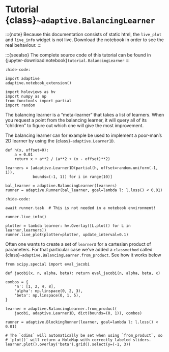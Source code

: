 # Tutorial {class}`~adaptive.BalancingLearner`

:::{note}
Because this documentation consists of static html, the `live_plot`
and `live_info` widget is not live. Download the notebook
in order to see the real behaviour.
:::

:::{seealso}
The complete source code of this tutorial can be found in
{jupyter-download:notebook}`tutorial.BalancingLearner`
:::

```{jupyter-execute}
:hide-code:

import adaptive
adaptive.notebook_extension()

import holoviews as hv
import numpy as np
from functools import partial
import random
```

The balancing learner is a “meta-learner” that takes a list of learners.
When you request a point from the balancing learner, it will query all
of its “children” to figure out which one will give the most
improvement.

The balancing learner can for example be used to implement a poor-man’s
2D learner by using the {class}`~adaptive.Learner1D`.

```{jupyter-execute}
def h(x, offset=0):
    a = 0.01
    return x + a**2 / (a**2 + (x - offset)**2)

learners = [adaptive.Learner1D(partial(h, offset=random.uniform(-1, 1)),
            bounds=(-1, 1)) for i in range(10)]

bal_learner = adaptive.BalancingLearner(learners)
runner = adaptive.Runner(bal_learner, goal=lambda l: l.loss() < 0.01)
```

```{jupyter-execute}
:hide-code:

await runner.task  # This is not needed in a notebook environment!
```

```{jupyter-execute}
runner.live_info()
```

```{jupyter-execute}
plotter = lambda learner: hv.Overlay([L.plot() for L in learner.learners])
runner.live_plot(plotter=plotter, update_interval=0.1)
```

Often one wants to create a set of `learner`s for a cartesian
product of parameters. For that particular case we’ve added a
`classmethod` called {class}`~adaptive.BalancingLearner.from_product`.
See how it works below

```{jupyter-execute}
from scipy.special import eval_jacobi

def jacobi(x, n, alpha, beta): return eval_jacobi(n, alpha, beta, x)

combos = {
    'n': [1, 2, 4, 8],
    'alpha': np.linspace(0, 2, 3),
    'beta': np.linspace(0, 1, 5),
}

learner = adaptive.BalancingLearner.from_product(
    jacobi, adaptive.Learner1D, dict(bounds=(0, 1)), combos)

runner = adaptive.BlockingRunner(learner, goal=lambda l: l.loss() < 0.01)

# The `cdims` will automatically be set when using `from_product`, so
# `plot()` will return a HoloMap with correctly labeled sliders.
learner.plot().overlay('beta').grid().select(y=(-1, 3))
```

